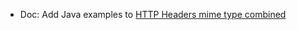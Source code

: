 * Doc: Add Java examples to [HTTP Headers mime type combined](HTTP/headers#mime-type-combined-with-payload) 